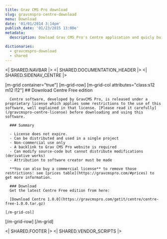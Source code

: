 ```yaml
---
title: Grav CMS Pro download
slug: gravcmspro-centre-download
menu: Download
date: '01/01/2014 3:14pm'
publish_date: '01/23/2015 13:00e'
metadata:
  description: Dowload Grav CMS Pro's Centre application and quicly build your next awesome website

dictionaries:
  - gravcmspro-download
  - shared
---
```


<| SHARED.NAVBAR |>
<| SHARED.DOCUMENTATION_HEADER |>
<| SHARED.SIDENAV_CENTRE |>

[m-grid container="true"]
  [m-grid-row]
    [m-grid-col attributes="class:s12 m12 l12"]
      ## Download Centre Free edition

      Centre software, developed by GravCMS Pro, is released under a proprietary license which applies some restrictions to the use of this software, well explained in that license. [Please read it carefully](/gravcmspro-centre-license) before downloading and using this software.

      ### Summary

      - License does not expire.
      - Can be distributed and used in a single project
      - Non-commercial use only
      - A backlink to Grav CMS Pro website is required
      - Can modify source-code but cannot distribute modifications (derivative works)
      - Attribution to software creator must be made

      **You can also buy a commercial license** to remove those restrictions: see [prices table](https://gravcmspro.com/#prices) to get more information.

      ### Download
      Get the latest Centre Free edition from here:

      [Download Centre 1.0.0](https://gravcmspro.com/getit/centre/centre-free-1.0.0.tar.gz)

    [/m-grid-col]
  [/m-grid-row]
[/m-grid]


<| SHARED.FOOTER |>
<| SHARED.VENDOR_SCRIPTS |>
